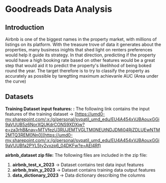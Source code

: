 # Goodreads Data Analysis

## Introduction
Airbnb is one of the biggest names in the property market, with millions of listings on its platform. With the treasure trove of data it generates about the properties, many business inights that shed light on renters preferences would help it guide its strategy. In that direction, predicting if the property would have a high booking rate based on other features would be a great step that would aid it to predict the property's likelihhod of being boked round the year.
The target therefore is to try to classify the property as accurately as possible by taregtting maximum achievanle AUC (Area under the curve)

## Datasets

**Training Dataset input features: :**
The following link contains the input features of the training dataset ->
   [https://umd0-my.sharepoint.com/:x:/g/personal/svpatil_umd_edu/EU4A454xVJBAouxGGi9aVUUB5z6NorXQUKdrCONS9XDXjw?e=za3rhB&nav=MTVfezU3RUJEMTVGLTM0NEUtNDJDMi04RjZDLUEwNTM2MTQ3REM0Nn0](https://umd0-my.sharepoint.com/:x:/g/personal/svpatil_umd_edu/EU4A454xVJBAouxGGi9aVUUBfa2PYL5ty2vxzp6_04DKFw?e=AEl4Rf)

**airbnb_dataset zip file:**
The following files are included in the zip file:
1. **airbnb_test_x_2023** -> Dataset contains test data input features
2. **airbnb_train_y_2023** -> Dataset contains training data output features
3. **data_dictionary_2023** -> Data dictionary describing the columns
